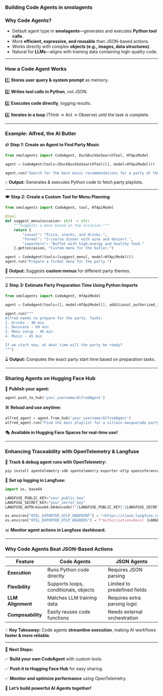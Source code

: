 ### **Building Code Agents in smolagents**

### **Why Code Agents?**

- Default agent type in **smolagents**—generates and executes **Python tool calls**.
- More **efficient, expressive, and reusable** than JSON-based actions.
- Works directly with complex **objects (e.g., images, data structures)**.
- Natural for **LLMs**—aligns with training data containing high-quality code.

---

### **How a Code Agent Works**

1️⃣ **Stores user query & system prompt** as memory.

2️⃣ **Writes tool calls in Python**, not JSON.

3️⃣ **Executes code directly**, logging results.

4️⃣ **Iterates in a loop** (Think → Act → Observe) until the task is complete.

---

### **Example: Alfred, the AI Butler**

💿 **Step 1: Create an Agent to Find Party Music**

```python
from smolagents import CodeAgent, DuckDuckGoSearchTool, HfApiModel

agent = CodeAgent(tools=[DuckDuckGoSearchTool()], model=HfApiModel())

agent.run("Search for the best music recommendations for a party at the Wayne's mansion.")

```

🎶 **Output:** Generates & executes Python code to fetch party playlists.

---

🍽 **Step 2: Create a Custom Tool for Menu Planning**

```python
from smolagents import CodeAgent, tool, HfApiModel

@tool
def suggest_menu(occasion: str) -> str:
    """Suggests a menu based on the occasion."""
    return {
        "casual": "Pizza, snacks, and drinks.",
        "formal": "3-course dinner with wine and dessert.",
        "superhero": "Buffet with high-energy and healthy food."
    }.get(occasion, "Custom menu for the butler.")

agent = CodeAgent(tools=[suggest_menu], model=HfApiModel())
agent.run("Prepare a formal menu for the party.")

```

🍷 **Output:** Suggests **custom menus** for different party themes.

---

⏳ **Step 3: Estimate Party Preparation Time Using Python Imports**

```python
from smolagents import CodeAgent, HfApiModel

agent = CodeAgent(tools=[], model=HfApiModel(), additional_authorized_imports=['datetime'])

agent.run("""
Alfred needs to prepare for the party. Tasks:
1. Drinks - 30 min
2. Decorate - 60 min
3. Menu setup - 45 min
4. Music - 45 min

If we start now, at what time will the party be ready?
""")

```

⌛ **Output:** Computes the exact party start time based on preparation tasks.

---

### **Sharing Agents on Hugging Face Hub**

🚀 **Publish your agent:**

```python
agent.push_to_hub('your_username/AlfredAgent')

```

🛠 **Reload and use anytime:**

```python
alfred_agent = agent.from_hub('your_username/AlfredAgent')
alfred_agent.run("Find the best playlist for a villain masquerade party.")

```

🎭 **Available in Hugging Face Spaces for real-time use!**

---

### **Enhancing Traceability with OpenTelemetry & Langfuse**

📡 **Track & debug agent runs with OpenTelemetry:**

```python
pip install opentelemetry-sdk opentelemetry-exporter-otlp openinference-instrumentation-smolagents

```

🔗 **Set up logging in Langfuse:**

```python
import os, base64

LANGFUSE_PUBLIC_KEY="your_public_key"
LANGFUSE_SECRET_KEY="your_secret_key"
LANGFUSE_AUTH=base64.b64encode(f"{LANGFUSE_PUBLIC_KEY}:{LANGFUSE_SECRET_KEY}".encode()).decode()

os.environ["OTEL_EXPORTER_OTLP_ENDPOINT"] = "<https://cloud.langfuse.com/api/public/otel>"
os.environ["OTEL_EXPORTER_OTLP_HEADERS"] = f"Authorization=Basic {LANGFUSE_AUTH}"

```

📊 **Monitor agent actions in Langfuse dashboard.**

---

### **Why Code Agents Beat JSON-Based Actions**

| Feature | Code Agents | JSON Agents |
| --- | --- | --- |
| **Execution** | Runs Python code directly | Requires JSON parsing |
| **Flexibility** | Supports loops, conditionals, objects | Limited to predefined fields |
| **LLM Alignment** | Matches LLM training data | Requires extra parsing logic |
| **Composability** | Easily reuses code functions | Needs external orchestration |

💡 **Key Takeaway:** Code agents **streamline execution**, making AI workflows **faster & more reliable**.

---

🚀 **Next Steps:**

✅ **Build your own CodeAgent** with custom tools.

✅ **Push it to Hugging Face Hub** for easy sharing.

✅ **Monitor and optimize performance** using OpenTelemetry.

🎉 **Let’s build powerful AI Agents together!**
